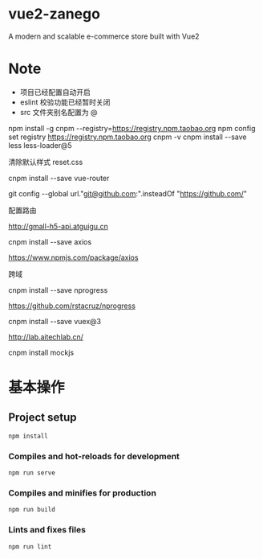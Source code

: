 # vue2-zanego

A modern and scalable e-commerce store built with Vue2

# Note

- 项目已经配置自动开启
- eslint 校验功能已经暂时关闭
- src 文件夹别名配置为 @

npm install -g cnpm --registry=https://registry.npm.taobao.org
npm config set registry https://registry.npm.taobao.org
cnpm -v
cnpm install --save less less-loader@5

清除默认样式 reset.css

cnpm install --save vue-router

git config --global url."git@github.com:".insteadOf "https://github.com/"

配置路由

http://gmall-h5-api.atguigu.cn

cnpm install --save axios

https://www.npmjs.com/package/axios

跨域

cnpm install --save nprogress

https://github.com/rstacruz/nprogress

cnpm install --save vuex@3

http://lab.aitechlab.cn/

cnpm install mockjs

# 基本操作

## Project setup

```
npm install
```

### Compiles and hot-reloads for development

```
npm run serve
```

### Compiles and minifies for production

```
npm run build
```

### Lints and fixes files

```
npm run lint
```
